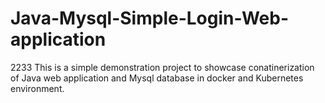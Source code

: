 # Java-Mysql-Simple-Login-Web-application
2233
This is a simple demonstration project to showcase conatinerization of Java web application and Mysql database in docker and Kubernetes environment.


